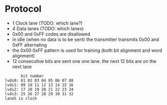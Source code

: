 # Protocol
* 1 Clock lane (TODO: which lane?)
* 4 Data lanes (TODO: which lanes)
* 0x00 and 0xFF codes are disallowed
* in idle (when no data is to be sent) the transmitter transmits 0x00 and 0xFF alternating
* the 0x00 0xFF pattern is used for training (both bit alignment and word alignment)
* 12 consecutive bits are sent one one lane. the next 12 bits are on the next lane

```
       bit number
lvds0: 01 02 03 04 05 06 07 08 
lvds1: 09 10 11 12 13 14 15 16
lvds2: 17 28 19 20 21 22 23 24
lvds3: 25 26 27 28 29 30 31 32
lane5 is clock
```